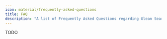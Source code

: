 ```yaml
---
icon: material/frequently-asked-questions
title: FAQ
description: "A list of Frequently Asked Questions regarding Glean Search, Knowledge Graph, and Connectors."
---
```

TODO